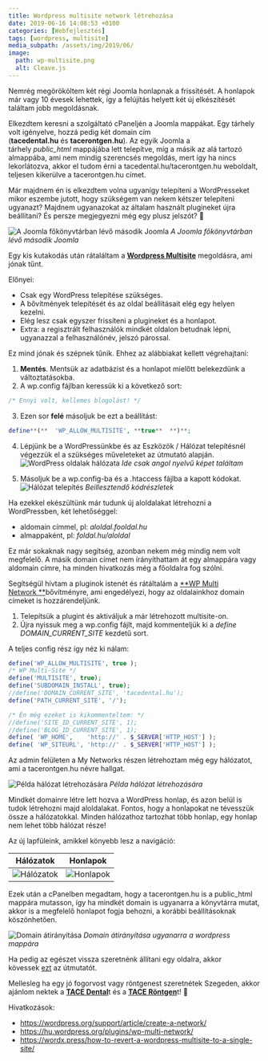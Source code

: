 ```yaml
---
title: Wordpress multisite network létrehozása
date: 2019-06-16 14:08:53 +0100
categories: [Webfejlesztés]
tags: [wordpress, multisite]
media_subpath: /assets/img/2019/06/
image:
  path: wp-multisite.png
  alt: Cleave.js
---
```


Nemrég megörököltem két régi Joomla honlapnak a frissítését. A honlapok már vagy 10 évesek lehettek, így a felújítás helyett két új elkészítését találtam jobb megoldásnak.

Elkezdtem keresni a szolgáltató cPaneljén a Joomla mappákat. Egy tárhely volt igényelve, hozzá pedig két domain cím (**tacedental.hu** és **tacerontgen.hu**). Az egyik Joomla a tárhely *public_html* mappájába lett telepítve, míg a másik az alá tartozó almappába, ami nem mindig szerencsés megoldás, mert így ha nincs lekorlátozva, akkor el tudom érni a tacedental.hu/tacerontgen.hu weboldalt, teljesen kikerülve a tacerontgen.hu címet.

Már majdnem én is elkezdtem volna ugyanígy telepíteni a WordPresseket mikor eszembe jutott, hogy szükségem van nekem kétszer telepíteni ugyanazt? Majdnem ugyanazokat az általam használt plugineket újra beállítani? És persze megjegyezni még egy plusz jelszót? 🙂

![A Joomla főkönyvtárban lévő második Joomla](joomla2in1.jpg)
_A Joomla főkönyvtárban lévő második Joomla_

Egy kis kutakodás után rátaláltam a **[Wordpress Multisite](https://wordpress.org/support/article/create-a-network/)** megoldásra, ami jónak tűnt.

Előnyei:
-   Csak egy WordPress telepítése szükséges.
-   A bővítmények telepítését és az oldal beállításait elég egy helyen kezelni.
-   Elég lesz csak egyszer frissíteni a plugineket és a honlapot.
-   Extra: a regisztrált felhasználók mindkét oldalon betudnak lépni, ugyanazzal a felhasználónév, jelszó párossal.

Ez mind jónak és szépnek tűnik. Ehhez az alábbiakat kellett végrehajtani:

1.  **Mentés**. Mentsük az adatbázist és a honlapot mielőtt belekezdünk a változtatásokba.
2.  A wp.config fájlban keressük ki a következő sort:
```php
/* Ennyi volt, kellemes blogolást! */
```

3.  Ezen sor **felé** másoljuk be ezt a beállítást:
```php
define**(**  'WP_ALLOW_MULTISITE', **true**  **)**;
```

4.  Lépjünk be a WordPressünkbe és az Eszközök / Hálózat telepítésnél végezzük el a szükséges műveleteket az útmutató alapján.
![WordPress oldalak hálózata](network_create.png)
_Ide csak angol nyelvű képet találtam_

5.  Másoljuk be a wp.config-ba és a .htaccess fájlba a kapott kódokat.
![Hálózat telepítés](halozat_telepites.png)
_Beillesztendő kódrészletek_

Ha ezekkel ekészültünk már tudunk új aloldalakat létrehozni a WordPressben, két lehetőséggel:

-   aldomain címmel, pl: *aloldal.fooldal.hu*
-   almappaként, pl: *foldal.hu/aloldal*

Ez már sokaknak nagy segítség, azonban nekem még mindig nem volt megfelelő. A másik domain címet nem írányíthattam át egy almappára vagy aldomain címre, ha minden hivatkozás még a főoldalra fog szólni.

Segítségül hívtam a pluginok istenét és rátáltalám a [**WP Multi Network **](https://hu.wordpress.org/plugins/wp-multi-network/)bővítményre, ami engedélyezi, hogy az oldalainkhoz domain címeket is hozzárendeljünk.

1.  Telepítsük a plugint és aktiváljuk a már létrehozott multisite-on.
2.  Újra nyissuk meg a wp.config fájlt, majd kommenteljük ki a *define DOMAIN_CURRENT_SITE* kezdetű sort.

A teljes config rész így néz ki nálam:
```php
define('WP_ALLOW_MULTISITE', true );
/* WP Multi-Site */
define('MULTISITE', true);
define('SUBDOMAIN_INSTALL', true);
//define('DOMAIN_CURRENT_SITE', 'tacedental.hu');
define('PATH_CURRENT_SITE', '/');

/* Én még ezeket is kikommenteltem: */
//define('SITE_ID_CURRENT_SITE', 1);
//define('BLOG_ID_CURRENT_SITE', 1);
define( 'WP_HOME',    'http://' . $_SERVER['HTTP_HOST'] );
define( 'WP_SITEURL', 'http://' . $_SERVER['HTTP_HOST'] );
```

Az admin felületen a My Networks részen létrehoztam még egy hálózatot, ami a tacerontgen.hu névre hallgat.

![Példa hálózat létrehozására](halozat1.png)
_Példa hálózat létrehozására_

Mindkét domainre létre lett hozva a WordPress honlap, és azon belül is tudok létrehozni majd aloldalakat. Fontos, hogy a honlapokat ne tévesszük össze a hálózatokkal. Minden hálózathoz tartozhat több honlap, egy honlap nem lehet több hálózat része!

Az új lapfüleink, amikkel könyebb lesz a navigáció:


|           Hálózatok           |          Honlapok           |
| :---------------------------: | :-------------------------: |
| ![Hálózatok](my_networks.jpg) | ![Honlapok](honlapjaim.jpg) |


Ezek után a cPanelben megadtam, hogy a tacerontgen.hu is a public_html mappára mutasson, így ha mindkét domain is ugyanarra a könyvtárra mutat, akkor is a megfelelő honlapot fogja behozni, a korábbi beállításoknak köszönhetően.

![Domain átirányítása](tacerontgen_cpanel.png)
_Domain átirányítása ugyanarra a wordpress mappára_

Ha pedig az egészet vissza szeretnénk állítani egy oldalra, akkor kövessek [ezt](https://wordx.press/how-to-revert-a-wordpress-multisite-to-a-single-site/) az útmutatót.

Mellesleg ha egy jó fogorvost vagy röntgenest szeretnétek Szegeden, akkor ajánlom nektek a [**TACE Dental**](https://tacedental.hu/)t és a [**TACE Röntgen**](https://tacerontgen.hu/)t! 🙂

Hivatkozások:

-   <https://wordpress.org/support/article/create-a-network/>
-   <https://hu.wordpress.org/plugins/wp-multi-network/>
-   <https://wordx.press/how-to-revert-a-wordpress-multisite-to-a-single-site/>
